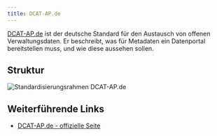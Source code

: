 ```yaml
---
title: DCAT-AP.de
---
```


[DCAT-AP.de](https://www.dcat-ap.de/) ist der deutsche Standard für den Austausch von offenen Verwaltungsdaten. Er beschreibt, was für Metadaten ein Datenportal bereitstellen muss, und wie diese aussehen sollen.

## Struktur

![Standardisierungsrahmen DCAT-AP.de](/dcat-ap-herkunft.png)


## Weiterführende Links

- [DCAT-AP.de - offizielle Seite](https://www.dcat-ap.de/)
